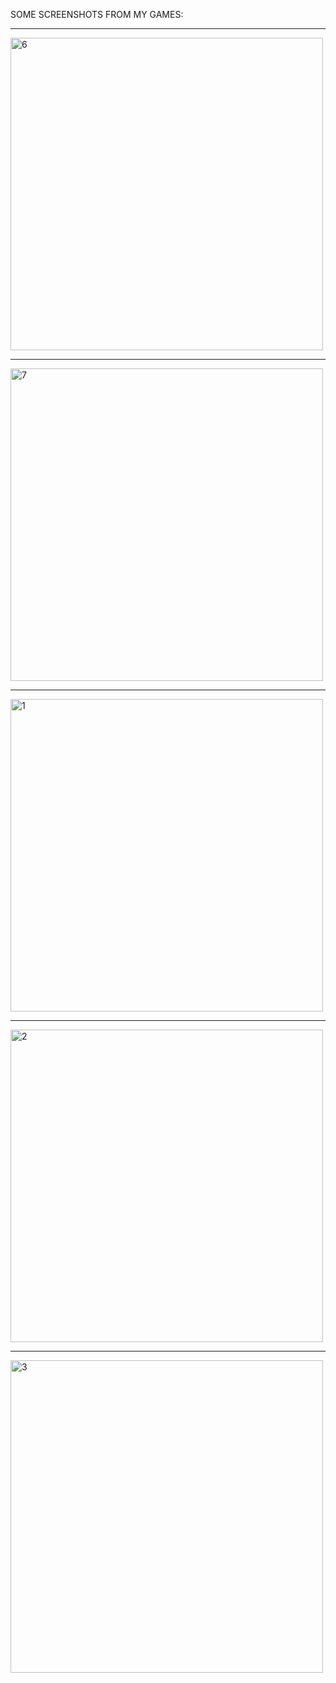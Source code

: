SOME SCREENSHOTS FROM MY GAMES:
<hr>
<img align="center" width="500" src="https://i.ibb.co/0f2SHSq/6.jpg" alt="6" border="0">
<hr>
<img align="center" width="500" src="https://i.ibb.co/sFm9SJB/7.jpg" alt="7" border="0">
<hr>
<img width="500" src="https://i.ibb.co/jb5xg4c/1.jpg" alt="1" border="0">
<hr>
<img width="500" src="https://i.ibb.co/mGZ5Mfp/2.jpg" alt="2" border="0">
<hr>
<img width="500" src="https://i.ibb.co/n0j082b/3.jpg" alt="3" border="0">
